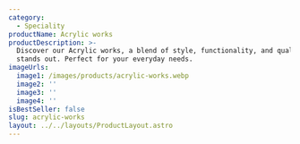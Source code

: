 ```yaml
---
category:
  - Speciality
productName: Acrylic works
productDescription: >-
  Discover our Acrylic works, a blend of style, functionality, and quality that
  stands out. Perfect for your everyday needs.
imageUrls:
  image1: /images/products/acrylic-works.webp
  image2: ''
  image3: ''
  image4: ''
isBestSeller: false
slug: acrylic-works
layout: ../../layouts/ProductLayout.astro
---
```


